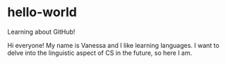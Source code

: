# hello-world
Learning about GitHub!

Hi everyone! My name is Vanessa and I like learning languages. I want to delve into the linguistic aspect of CS in the future, so here I am.
